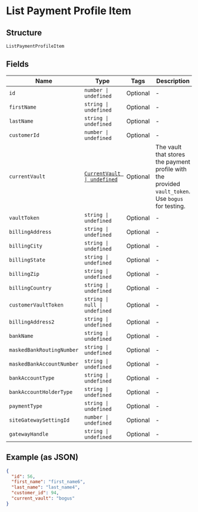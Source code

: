 
# List Payment Profile Item

## Structure

`ListPaymentProfileItem`

## Fields

| Name | Type | Tags | Description |
|  --- | --- | --- | --- |
| `id` | `number \| undefined` | Optional | - |
| `firstName` | `string \| undefined` | Optional | - |
| `lastName` | `string \| undefined` | Optional | - |
| `customerId` | `number \| undefined` | Optional | - |
| `currentVault` | [`CurrentVault \| undefined`](../../doc/models/current-vault.md) | Optional | The vault that stores the payment profile with the provided `vault_token`. Use `bogus` for testing. |
| `vaultToken` | `string \| undefined` | Optional | - |
| `billingAddress` | `string \| undefined` | Optional | - |
| `billingCity` | `string \| undefined` | Optional | - |
| `billingState` | `string \| undefined` | Optional | - |
| `billingZip` | `string \| undefined` | Optional | - |
| `billingCountry` | `string \| undefined` | Optional | - |
| `customerVaultToken` | `string \| null \| undefined` | Optional | - |
| `billingAddress2` | `string \| undefined` | Optional | - |
| `bankName` | `string \| undefined` | Optional | - |
| `maskedBankRoutingNumber` | `string \| undefined` | Optional | - |
| `maskedBankAccountNumber` | `string \| undefined` | Optional | - |
| `bankAccountType` | `string \| undefined` | Optional | - |
| `bankAccountHolderType` | `string \| undefined` | Optional | - |
| `paymentType` | `string \| undefined` | Optional | - |
| `siteGatewaySettingId` | `number \| undefined` | Optional | - |
| `gatewayHandle` | `string \| undefined` | Optional | - |

## Example (as JSON)

```json
{
  "id": 56,
  "first_name": "first_name6",
  "last_name": "last_name4",
  "customer_id": 94,
  "current_vault": "bogus"
}
```

